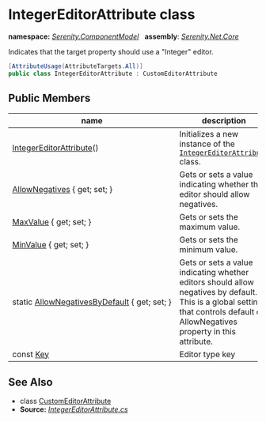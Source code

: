 # IntegerEditorAttribute class
**namespace:** *[Serenity.ComponentModel](../README.md#serenity.componentmodel-namespace)*   **assembly**: *[Serenity.Net.Core](../README.md)*

Indicates that the target property should use a "Integer" editor.

```csharp
[AttributeUsage(AttributeTargets.All)]
public class IntegerEditorAttribute : CustomEditorAttribute
```

## Public Members

| name | description |
| --- | --- |
| [IntegerEditorAttribute](IntegerEditorAttribute/IntegerEditorAttribute.md)() | Initializes a new instance of the [`IntegerEditorAttribute`](IntegerEditorAttribute.md) class. |
| [AllowNegatives](IntegerEditorAttribute/AllowNegatives.md) { get; set; } | Gets or sets a value indicating whether the editor should allow negatives. |
| [MaxValue](IntegerEditorAttribute/MaxValue.md) { get; set; } | Gets or sets the maximum value. |
| [MinValue](IntegerEditorAttribute/MinValue.md) { get; set; } | Gets or sets the minimum value. |
| static [AllowNegativesByDefault](IntegerEditorAttribute/AllowNegativesByDefault.md) { get; set; } | Gets or sets a value indicating whether editors should allow negatives by default. This is a global setting that controls default of AllowNegatives property in this attribute. |
| const [Key](IntegerEditorAttribute/Key.md) | Editor type key |

## See Also

* class [CustomEditorAttribute](CustomEditorAttribute.md)
* **Source:** *[IntegerEditorAttribute.cs](https://github.com/serenity-is/Serenity/blob/master/src/Serenity.Net.Core/ComponentModel/PropertyGrid/EditorTypes/IntegerEditorAttribute.cs)*